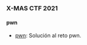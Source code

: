 ### X-MAS CTF 2021

#### pwn
- [pwn](https://github.com/g4ngli0s/CTF/blob/master/CTFXMAS2021/tobbaco_santa.md): Solución al reto pwn.
